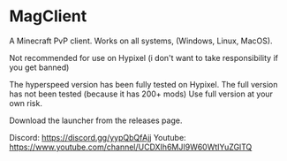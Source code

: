 # MagClient
A Minecraft PvP client. Works on all systems, (Windows, Linux, MacOS). 

Not recommended for use on Hypixel (i don't want to take responsibility if you get banned)

The hyperspeed version has been fully tested on Hypixel.
The full version has not been tested (because it has 200+ mods)
Use full version at your own risk. 

Download the launcher from the releases page.

Discord: https://discord.gg/yypQbQfAjj
Youtube: https://www.youtube.com/channel/UCDXIh6MJI9W60WtIYuZGlTQ
